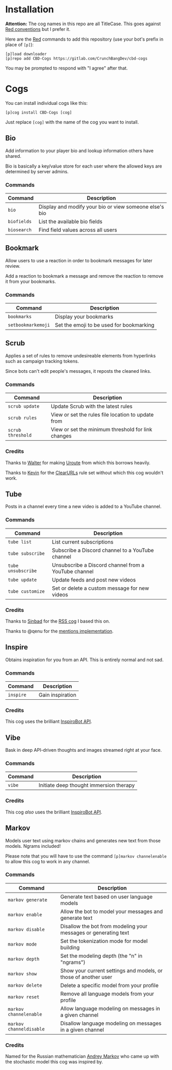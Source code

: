 # Installation

**Attention:** The cog names in this repo are all TitleCase. This goes against [Red conventions](https://red-discordbot.readthedocs.io/en/stable/guide_cog_creation.html) but I prefer it.

Here are the [Red](https://github.com/Cog-Creators/Red-DiscordBot) commands to add this repository (use your bot's prefix in place of `[p]`):
```
[p]load downloader
[p]repo add CBD-Cogs https://gitlab.com/CrunchBangDev/cbd-cogs
```

You may be prompted to respond with "I agree" after that.


# Cogs

You can install individual cogs like this:
```
[p]cog install CBD-Cogs [cog]
```

Just replace `[cog]` with the name of the cog you want to install.

## Bio

Add information to your player bio and lookup information others have shared.

Bio is basically a key/value store for each user where the allowed keys are determined by server admins.

### Commands

| Command     | Description |
| ----------- | ----------- |
| `bio`       | Display and modify your bio or view someone else's bio |
| `biofields` | List the available bio fields |
| `biosearch` | Find field values across all users |

## Bookmark

Allow users to use a reaction in order to bookmark messages for later review.

Add a reaction to bookmark a message and remove the reaction to remove it from your bookmarks.

### Commands

| Command            | Description |
| ------------------ | ----------- |
| `bookmarks`        | Display your bookmarks |
| `setbookmarkemoji` | Set the emoji to be used for bookmarking |

## Scrub

Applies a set of rules to remove undesireable elements from hyperlinks such as campaign tracking tokens.

Since bots can't edit people's messages, it reposts the cleaned links.

### Commands

| Command           | Description |
| ----------------- | ----------- |
| `scrub update`    | Update Scrub with the latest rules |
| `scrub rules`     | View or set the rules file location to update from |
| `scrub threshold` | View or set the minimum threshold for link changes |

### Credits

Thanks to [Walter](https://github.com/walterl) for making [Uroute](https://github.com/walterl/uroute) from which this borrows heavily.

Thanks to [Kevin](https://gitlab.com/KevinRoebert) for the [ClearURLs](https://gitlab.com/KevinRoebert/ClearUrls) rule set without which this cog wouldn't work.

## Tube

Posts in a channel every time a new video is added to a YouTube channel.

### Commands

| Command            | Description |
| ------------------ | ----------- |
| `tube list`        | List current subscriptions |
| `tube subscribe`   | Subscribe a Discord channel to a YouTube channel |
| `tube unsubscribe` | Unsubscribe a Discord channel from a YouTube channel |
| `tube update`      | Update feeds and post new videos |
| `tube customize`   | Set or delete a custom message for new videos |

### Credits

Thanks to [Sinbad](https://github.com/mikeshardmind) for the [RSS cog](https://github.com/mikeshardmind/SinbadCogs/tree/v3/rss) I based this on.

Thanks to @qenu for the [mentions implementation](!8). 

## Inspire

Obtains inspiration for you from an API. This is entirely normal and not sad.

### Commands

| Command       | Description |
| ------------- | ----------- |
| `inspire`     | Gain inspiration |

### Credits

This cog uses the brilliant [InspiroBot API](https://inspirobot.me).

## Vibe

Bask in deep API-driven thoughts and images streamed right at your face.

### Commands

| Command       | Description |
| ------------- | ----------- |
| `vibe`        | Initiate deep thought immersion therapy |

### Credits

This cog _also_ uses the brilliant [InspiroBot API](https://inspirobot.me).

## Markov

Models user text using markov chains and generates new text from those models. Ngrams included!

Please note that you will have to use the command `[p]markov channelenable` to allow this cog to work in any channel.

### Commands

| Command                 | Description |
| ----------------------- | ----------- |
| `markov generate`       | Generate text based on user language models |
| `markov enable`         | Allow the bot to model your messages and generate text |
| `markov disable`        | Disallow the bot from modeling your messages or generating text |
| `markov mode`           | Set the tokenization mode for model building |
| `markov depth`          | Set the modeling depth (the "n" in "ngrams") |
| `markov show`           | Show your current settings and models, or those of another user |
| `markov delete`         | Delete a specific model from your profile |
| `markov reset`          | Remove all language models from your profile |
| `markov channelenable`  | Allow language modeling on messages in a given channel |
| `markov channeldisable` | Disallow language modeling on messages in a given channel |

### Credits

Named for the Russian mathematician [Andrey Markov](https://en.wikipedia.org/wiki/Andrey_Markov) who came up with the stochastic model this cog was inspired by.
